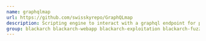 ```yaml
---
name: graphqlmap
url: https://github.com/swisskyrepo/GraphQLmap
description: Scripting engine to interact with a graphql endpoint for pentesting purposes.
group: blackarch blackarch-webapp blackarch-exploitation blackarch-fuzzer
---
```

